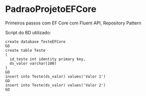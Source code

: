 # PadraoProjetoEFCore
Primeiros passos com EF Core com Fluent API, Repository Pattern

Script do BD utilizado:

```
create database TesteEFCore
GO
create table Teste
(
  id_teste int identity primary key,
  ds_valor varchar(100)
)
GO
insert into Teste(ds_valor) values('Valor 1')
GO
insert into Teste(ds_valor) values('Valor 2')
GO
```
